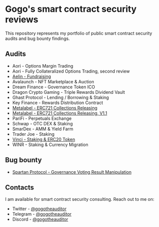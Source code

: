 # Gogo's smart contract security reviews

This repository represents my portfolio of public smart contract security audits and bug bounty findings.

## Audits

- Aori - Options Margin Trading
- Aori - Fully Collateralized Options Trading, second review
- [Aelin - Fundraising](./reports/Aelin-Sub7-Security-Review.pdf)
- Avalaunch - NFT Marketplace & Auction
- Dream Finance - Governance Token ICO
- Dragon Crypto Gaming - Triple Rewards Dividend Vault
- Ghast Protocol - Lending / Borrowing & Staking
- Key Finance - Rewards Distribution Contract
- [Metalabel - ERC721 Collections Releasing](./reports/Metalabel-Solo-Security-Review.md)
- [Metalabel - ERC721 Collections Releasing, V1.1](./reports/Metalabel-V1_1-Solo-Security-Review.md)
- PariFi - Perpetuals Exchange
- Schwap - OTC DEX & Staking
- SmarDex - AMM & Yield Farm
- Trader Joe - Staking
- [Vinci - Staking & ERC20 Token](./reports/Vinci-Solo-Security-Review.pdf)
- WINR - Staking & Currency Migration
  
## Bug bounty

- [Spartan Protocol - Governance Voting Result Manipulation](./reports/Spartan-Immunefi-Bug-Bounty.md)

## Contacts

I am available for smart contract security consulting. Reach out to me on:

- Twitter - [@gogotheauditor](https://twitter.com/gogotheauditor)
- Telegram - [@gogotheauditor](https://t.me/gogotheauditor)
- Discord - [@gogotheauditor](https://discordapp.com/users/451149166782185483)
